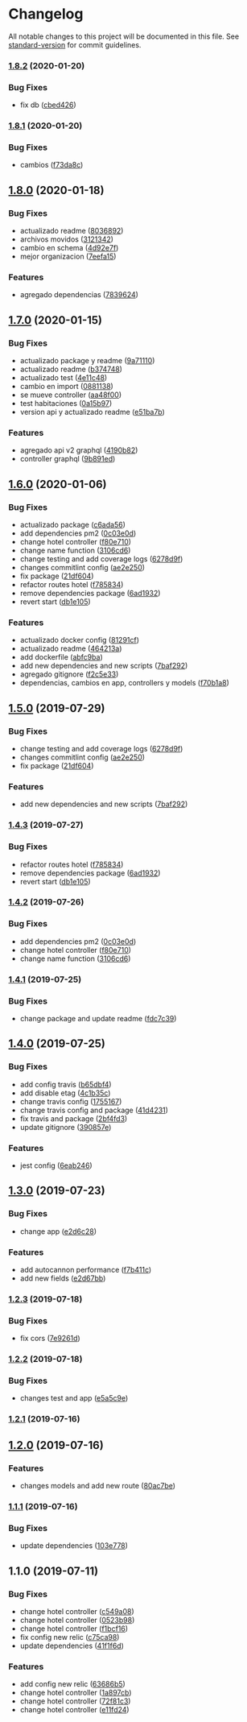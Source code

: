 # Changelog

All notable changes to this project will be documented in this file. See [standard-version](https://github.com/conventional-changelog/standard-version) for commit guidelines.

### [1.8.2](https://github.com/Beor18/alm-api-backend/compare/v1.8.1...v1.8.2) (2020-01-20)


### Bug Fixes

* fix db ([cbed426](https://github.com/Beor18/alm-api-backend/commit/cbed426))



### [1.8.1](https://github.com/Beor18/alm-api-backend/compare/v1.8.0...v1.8.1) (2020-01-20)


### Bug Fixes

* cambios ([f73da8c](https://github.com/Beor18/alm-api-backend/commit/f73da8c))



## [1.8.0](https://github.com/Beor18/alm-api-backend/compare/v1.7.0...v1.8.0) (2020-01-18)


### Bug Fixes

* actualizado readme ([8036892](https://github.com/Beor18/alm-api-backend/commit/8036892))
* archivos movidos ([3121342](https://github.com/Beor18/alm-api-backend/commit/3121342))
* cambio en schema ([4d92e7f](https://github.com/Beor18/alm-api-backend/commit/4d92e7f))
* mejor organizacion ([7eefa15](https://github.com/Beor18/alm-api-backend/commit/7eefa15))


### Features

* agregado dependencias ([7839624](https://github.com/Beor18/alm-api-backend/commit/7839624))



## [1.7.0](https://github.com/Beor18/alm-api-backend/compare/v1.6.0...v1.7.0) (2020-01-15)


### Bug Fixes

* actualizado package y readme ([9a71110](https://github.com/Beor18/alm-api-backend/commit/9a71110))
* actualizado readme ([b374748](https://github.com/Beor18/alm-api-backend/commit/b374748))
* actualizado test ([4e11c48](https://github.com/Beor18/alm-api-backend/commit/4e11c48))
* cambio en import ([0881138](https://github.com/Beor18/alm-api-backend/commit/0881138))
* se mueve controller ([aa48f00](https://github.com/Beor18/alm-api-backend/commit/aa48f00))
* test habitaciones ([0a15b97](https://github.com/Beor18/alm-api-backend/commit/0a15b97))
* version api y actualizado readme ([e51ba7b](https://github.com/Beor18/alm-api-backend/commit/e51ba7b))


### Features

* agregado api v2 graphql ([4190b82](https://github.com/Beor18/alm-api-backend/commit/4190b82))
* controller graphql ([9b891ed](https://github.com/Beor18/alm-api-backend/commit/9b891ed))



## [1.6.0](https://github.com/Beor18/alm-api-backend/compare/v1.4.1...v1.6.0) (2020-01-06)


### Bug Fixes

* actualizado package ([c6ada56](https://github.com/Beor18/alm-api-backend/commit/c6ada56))
* add dependencies pm2 ([0c03e0d](https://github.com/Beor18/alm-api-backend/commit/0c03e0d))
* change hotel controller ([f80e710](https://github.com/Beor18/alm-api-backend/commit/f80e710))
* change name function ([3106cd6](https://github.com/Beor18/alm-api-backend/commit/3106cd6))
* change testing and add coverage logs ([6278d9f](https://github.com/Beor18/alm-api-backend/commit/6278d9f))
* changes commitlint config ([ae2e250](https://github.com/Beor18/alm-api-backend/commit/ae2e250))
* fix package ([21df604](https://github.com/Beor18/alm-api-backend/commit/21df604))
* refactor routes hotel ([f785834](https://github.com/Beor18/alm-api-backend/commit/f785834))
* remove dependencies package ([6ad1932](https://github.com/Beor18/alm-api-backend/commit/6ad1932))
* revert start ([db1e105](https://github.com/Beor18/alm-api-backend/commit/db1e105))


### Features

* actualizado docker config ([81291cf](https://github.com/Beor18/alm-api-backend/commit/81291cf))
* actualizado readme ([464213a](https://github.com/Beor18/alm-api-backend/commit/464213a))
* add dockerfile ([abfc9ba](https://github.com/Beor18/alm-api-backend/commit/abfc9ba))
* add new dependencies and new scripts ([7baf292](https://github.com/Beor18/alm-api-backend/commit/7baf292))
* agregado gitignore ([f2c5e33](https://github.com/Beor18/alm-api-backend/commit/f2c5e33))
* dependencias, cambios en app, controllers y models ([f70b1a8](https://github.com/Beor18/alm-api-backend/commit/f70b1a8))



## [1.5.0](https://github.com/Beor18/alm-api-backend/compare/v1.4.3...v1.5.0) (2019-07-29)


### Bug Fixes

* change testing and add coverage logs ([6278d9f](https://github.com/Beor18/alm-api-backend/commit/6278d9f))
* changes commitlint config ([ae2e250](https://github.com/Beor18/alm-api-backend/commit/ae2e250))
* fix package ([21df604](https://github.com/Beor18/alm-api-backend/commit/21df604))


### Features

* add new dependencies and new scripts ([7baf292](https://github.com/Beor18/alm-api-backend/commit/7baf292))



### [1.4.3](https://github.com/Beor18/alm-api-backend/compare/v1.4.2...v1.4.3) (2019-07-27)


### Bug Fixes

* refactor routes hotel ([f785834](https://github.com/Beor18/alm-api-backend/commit/f785834))
* remove dependencies package ([6ad1932](https://github.com/Beor18/alm-api-backend/commit/6ad1932))
* revert start ([db1e105](https://github.com/Beor18/alm-api-backend/commit/db1e105))



### [1.4.2](https://github.com/Beor18/alm-api-backend/compare/v1.4.1...v1.4.2) (2019-07-26)


### Bug Fixes

* add dependencies pm2 ([0c03e0d](https://github.com/Beor18/alm-api-backend/commit/0c03e0d))
* change hotel controller ([f80e710](https://github.com/Beor18/alm-api-backend/commit/f80e710))
* change name function ([3106cd6](https://github.com/Beor18/alm-api-backend/commit/3106cd6))



### [1.4.1](https://github.com/Beor18/alm-api-backend/compare/v1.4.0...v1.4.1) (2019-07-25)


### Bug Fixes

* change package and update readme ([fdc7c39](https://github.com/Beor18/alm-api-backend/commit/fdc7c39))



## [1.4.0](https://github.com/Beor18/alm-api-backend/compare/v1.3.0...v1.4.0) (2019-07-25)


### Bug Fixes

* add config travis ([b65dbf4](https://github.com/Beor18/alm-api-backend/commit/b65dbf4))
* add disable etag ([4c1b35c](https://github.com/Beor18/alm-api-backend/commit/4c1b35c))
* change travis config ([1755167](https://github.com/Beor18/alm-api-backend/commit/1755167))
* change travis config and package ([41d4231](https://github.com/Beor18/alm-api-backend/commit/41d4231))
* fix travis and package ([2bf4fd3](https://github.com/Beor18/alm-api-backend/commit/2bf4fd3))
* update gitignore ([390857e](https://github.com/Beor18/alm-api-backend/commit/390857e))


### Features

* jest config ([6eab246](https://github.com/Beor18/alm-api-backend/commit/6eab246))



## [1.3.0](https://github.com/Beor18/alm-api-backend/compare/v1.2.3...v1.3.0) (2019-07-23)


### Bug Fixes

* change app ([e2d6c28](https://github.com/Beor18/alm-api-backend/commit/e2d6c28))


### Features

* add autocannon performance ([f7b411c](https://github.com/Beor18/alm-api-backend/commit/f7b411c))
* add new fields ([e2d67bb](https://github.com/Beor18/alm-api-backend/commit/e2d67bb))



### [1.2.3](https://github.com/Beor18/alm-api-backend/compare/v1.2.2...v1.2.3) (2019-07-18)


### Bug Fixes

* fix cors ([7e9261d](https://github.com/Beor18/alm-api-backend/commit/7e9261d))



### [1.2.2](https://github.com/Beor18/alm-api-backend/compare/v1.2.0...v1.2.2) (2019-07-18)


### Bug Fixes

* changes test and app ([e5a5c9e](https://github.com/Beor18/alm-api-backend/commit/e5a5c9e))



### [1.2.1](https://github.com/Beor18/alm-api-backend/compare/v1.2.0...v1.2.1) (2019-07-16)



## [1.2.0](https://github.com/Beor18/alm-api-backend/compare/v1.1.1...v1.2.0) (2019-07-16)


### Features

* changes models and add new route ([80ac7be](https://github.com/Beor18/alm-api-backend/commit/80ac7be))



### [1.1.1](https://github.com/Beor18/alm-api-backend/compare/v1.1.0...v1.1.1) (2019-07-16)


### Bug Fixes

* update dependencies ([103e778](https://github.com/Beor18/alm-api-backend/commit/103e778))



## 1.1.0 (2019-07-11)


### Bug Fixes

* change hotel controller ([c549a08](https://github.com/Beor18/alm-api-backend/commit/c549a08))
* change hotel controller ([0523b98](https://github.com/Beor18/alm-api-backend/commit/0523b98))
* change hotel controller ([f1bcf16](https://github.com/Beor18/alm-api-backend/commit/f1bcf16))
* fix config new relic ([c75ca98](https://github.com/Beor18/alm-api-backend/commit/c75ca98))
* update dependencies ([41f1f6d](https://github.com/Beor18/alm-api-backend/commit/41f1f6d))


### Features

* add config new relic ([63686b5](https://github.com/Beor18/alm-api-backend/commit/63686b5))
* change hotel controller ([1a897cb](https://github.com/Beor18/alm-api-backend/commit/1a897cb))
* change hotel controller ([72f81c3](https://github.com/Beor18/alm-api-backend/commit/72f81c3))
* change hotel controller ([e11fd24](https://github.com/Beor18/alm-api-backend/commit/e11fd24))
